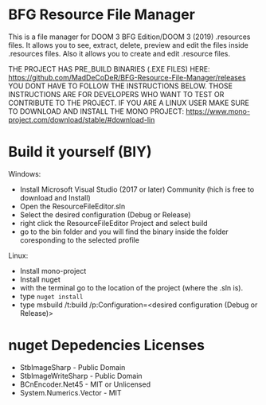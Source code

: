 BFG Resource File Manager
=========================

This is a file manager for DOOM 3 BFG Edition/DOOM 3 (2019) .resources files.
It allows you to see, extract, delete, preview and edit the files inside .resources files.
Also it allows you to create and edit .resource files.

THE PROJECT HAS PRE_BUILD BINARIES (.EXE FILES) HERE: https://github.com/MadDeCoDeR/BFG-Resource-File-Manager/releases
YOU DONT HAVE TO FOLLOW THE INSTRUCTIONS BELOW. THOSE INSTRUCTIONS ARE FOR DEVELOPERS WHO WANT TO TEST OR CONTRIBUTE TO THE PROJECT.
IF YOU ARE A LINUX USER MAKE SURE TO DOWNLOAD AND INSTALL THE MONO PROJECT: https://www.mono-project.com/download/stable/#download-lin

Build it yourself (BIY)
=======================

Windows:
- Install Microsoft Visual Studio (2017 or later) Community (hich is free to download and Install)
- Open the ResourceFileEditor.sln
- Select the desired configuration (Debug or Release)
- right click the ResourceFileEditor Project and select build
- go to the bin folder and you will find the binary inside the folder coresponding to the selected profile

Linux:
- Install mono-project
- Install nuget
- with the terminal go to the location of the project (where the .sln is).
- type `nuget install`
- type msbuild /t:build /p:Configuration=<desired configuration (Debug or Release)>

nuget Depedencies Licenses
==========================

- StbImageSharp - Public Domain
- StbImageWriteSharp - Public Domain
- BCnEncoder.Net45 - MIT or Unlicensed
- System.Numerics.Vector - MIT

